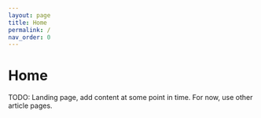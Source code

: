 ```yaml
---
layout: page
title: Home
permalink: /
nav_order: 0
---
```


# Home
TODO: Landing page, add content at some point in time. For now, use other article pages.